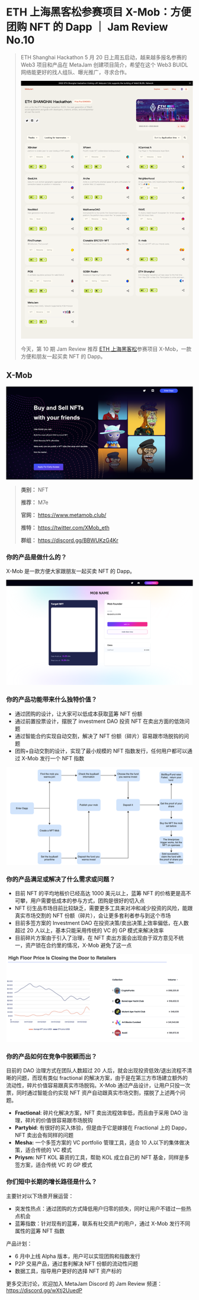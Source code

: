 # ETH 上海黑客松参赛项目 X-Mob：方便团购 NFT 的 Dapp ｜ Jam Review No.10

> ETH Shanghai Hackathon 5 月 20 日上周五启动，越来越多报名参赛的 Web3 项目和产品在 MetaJam 创建项目简介，希望在这个 Web3 BUIDL 网络能更好的找人组队、曝光推广，寻求合作。
>
> ![](./eth-shanghai-hackathon-metajam.png)
>
> 今天，第 10 期 Jam Review 推荐 [ETH 上海黑客松](https://hackathon.ethshanghai.org/)参赛项目 X-Mob，一款方便和朋友一起买卖 NFT 的 Dapp。

## X-Mob

![](./xmob.png)

> **类别：** NFT
>
> **推荐：** M7e
>
> **官网：** https://www.metamob.club/
>
> **推特：** https://twitter.com/XMob_eth
>
> **群组：** https://discord.gg/BBWUKzG4Kr

### 你的产品是做什么的？

X-Mob 是一款方便大家跟朋友一起买卖 NFT 的 Dapp。

![](./01.png)

### 你的产品功能带来什么独特价值？

- 通过团购的设计，让大家可以低成本获取蓝筹 NFT 份额
- 通过前置投票设计，摆脱了 investment DAO 投资 NFT 在卖出方面的低效问题
- 通过智能合约实现自动交割，解决了 NFT 份额（碎片）容易跟市场脱钩的问题
- 团购+自动交割的设计，实现了最小规模的 NFT 指数发行，任何用户都可以通过 X-Mob 发行一个 NFT 指数

![](./02.png)

### 你的产品满足或解决了什么需求或问题？

- 目前 NFT 的平均地板价已经高达 1000 美元以上，蓝筹 NFT 的价格更是高不可攀，用户需要低成本的参与方式，团购是很好的切入点
- NFT 衍生品市场目前比较缺乏，需要更多工具来对冲和减少投资的风险，能跟真实市场交割的 NFT 份额（碎片），会让更多套利者参与到这个市场
- 目前多签方案的 Investment DAO 在投资决策/卖出决策上效率偏低，在人数超过 20 人以上，基本只能采用传统的 VC 的 GP 模式来解决效率
- 目前碎片方案由于引入了治理，在 NFT 卖出方面会出现由于双方意见不统一，资产锁在合约里的情况，X-Mob 避免了这一点

![](./03.png)

### 你的产品如何在竞争中脱颖而出？

目前的 DAO 治理方式在团队人数超过 20 人后，就会出现投资低效/退出流程不清晰的问题，而现有类似 fractional 的解决方案，由于是在第三方市场建立额外的流动性，碎片价值容易跟真实市场脱钩。X-Mob 通过产品设计，让用户只投一次票，同时通过智能合约实现 NFT 资产自动跟真实市场交割，摆脱了上述两个问题。

- **Fractional**: 碎片化解决方案，NFT 卖出流程效率低，而且由于采用 DAO 治理，碎片的价值很容易跟市场脱钩
- **Partybid**: 有很好的买入体验，但是由于它是嫁接在 Fractional 上的 Dapp，NFT 卖出会有同样的问题
- **Mesha:** 一个多签方案的 VC portfolio 管理工具，适合 10 人以下的集体做决策，适合传统的 VC 模式
- **Priysm:** NFT KOL 募资的工具，帮助 KOL 成立自己的 NFT 基金，同样是多签方案，适合传统 VC 的 GP 模式

### 你们短中长期的增长路径是什么？

主要针对以下场景开展运营：

- 突发性热点：通过团购的方式降低用户归零的损失，同时让用户不错过一些热点机会
- 蓝筹指数：针对现有的蓝筹，联系有社交资产的用户，通过 X-Mob 发行不同属性的蓝筹 NFT 指数

产品计划：

- 6 月中上线 Alpha 版本，用户可以实现团购和指数发行
- P2P 交易产品，通过套利解决 NFT 份额的流动性问题
- 数据工具，指导用户更好的选择 NFT 资产标的

更多交流讨论，欢迎加入 MetaJam Discord 的 Jam Review 频道：https://discord.gg/wXtj2UuedP
